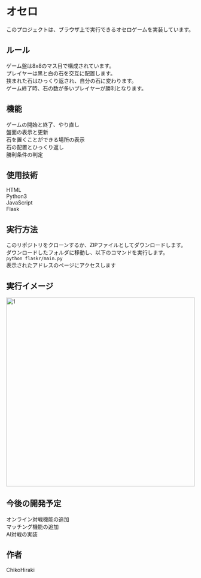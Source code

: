 # オセロ
このプロジェクトは、ブラウザ上で実行できるオセロゲームを実装しています。  

## ルール
ゲーム盤は8x8のマス目で構成されています。  
プレイヤーは黒と白の石を交互に配置します。  
挟まれた石はひっくり返され、自分の石に変わります。  
ゲーム終了時、石の数が多いプレイヤーが勝利となります。

## 機能
ゲームの開始と終了、やり直し  
盤面の表示と更新  
石を置くことができる場所の表示  
石の配置とひっくり返し  
勝利条件の判定

## 使用技術
HTML  
Python3  
JavaScript  
Flask

## 実行方法
このリポジトリをクローンするか、ZIPファイルとしてダウンロードします。  
ダウンロードしたフォルダに移動し、以下のコマンドを実行します。  
`python flaskr/main.py`  
表示されたアドレスのページにアクセスします

## 実行イメージ
<img width="504" alt="1" src="https://user-images.githubusercontent.com/132194208/236605725-175d3f09-dc08-4c48-8042-7d437e0977c4.png">

## 今後の開発予定
オンライン対戦機能の追加  
マッチング機能の追加  
AI対戦の実装

## 作者
ChikoHiraki

